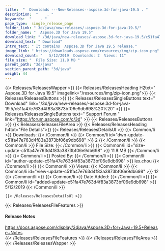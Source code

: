 ```yaml
---
title:  "  Downloads ---New-Releases--aspose.3d-for-java-19.5 . " 
description:  "    . " 
keywords:  "    . " 
page_type:  single_release_page
folder_link: " 3d/java/new-releases/-aspose.3d-for-java-19.5/"
folder_name: "  Aspose.3D for Java 19.5"
download_link: " /3d/java/new-releases/-aspose.3d-for-java-19.5/c51fa47e763d4f83a3873bf06e9db698"
download_text: " Download"
Intro_text: " It contains  Aspose.3D for Java 19.5 release."
image_link: " https://downloads.aspose.com/resources/img/zip-icon.png"
download_count: "   5/12/2019  Downloads: 2  Views: 11"
file_size: "  File Size: 11.8 MB "
parent_path: "3d/java"
section_parent_path: "3d/java"
weight: 44 
---
```


{{< Releases/ReleasesWapper >}}
  {{< Releases/ReleasesHeading H2txt="  Aspose.3D for Java 19.5" imagelink="/resources/img/zip-icon.png">}}
  {{< Releases/ReleasesButtons >}}
    {{< Releases/ReleasesSingleButtons text=" Download" link="/3d/java/new-releases/-aspose.3d-for-java-19.5/c51fa47e763d4f83a3873bf06e9db698%20%20" >}}
    {{< Releases/ReleasesSingleButtons text=" Support Forum " link="https://forum.aspose.com/c/3d" >}}
  {{< Releases/ReleasesButtons >}}
  {{< Releases/ReleasesFileArea >}}
    {{< Releases/ReleasesHeading h4txt="File Details">}}
    {{< Releases/ReleasesDetailsUl >}}
            {{< Common/li  >}} Downloads: {{< /Common/li >}} 
      {{< Common/li id="dwn-update-c51fa47e763d4f83a3873bf06e9db698" >}} 2 {{< /Common/li >}} 
      {{< Common/li  >}} File Size: {{< /Common/li >}} 
      {{< Common/li id="size-update-c51fa47e763d4f83a3873bf06e9db698" >}} 11.8 MB {{< /Common/li >}} 
      {{< Common/li  >}} Posted By: {{< /Common/li >}} 
      {{< Common/li id="author-update-c51fa47e763d4f83a3873bf06e9db698" >}} lex.chou {{< /Common/li >}} 
      {{< Common/li  >}} Views: {{< /Common/li >}} 
      {{< Common/li id="view-update-c51fa47e763d4f83a3873bf06e9db698" >}} 12 {{< /Common/li >}} 
      {{< Common/li  >}} Date Added: {{< /Common/li >}} 
      {{< Common/li id="added-update-c51fa47e763d4f83a3873bf06e9db698" >}} 5/12/2019 {{< /Common/li >}} 

    {{< /Releases/ReleasesDetailsUl >}}

  {{< Releases/ReleasesFileFeatures >}}
      <h4>Release Notes</h4><div><a href="https://docs.aspose.com/display/3djava/Aspose.3D+for+Java+19.5+Release+Notes">https://docs.aspose.com/display/3djava/Aspose.3D+for+Java+19.5+Release+Notes</a></div>
  {{< /Releases/ReleasesFileFeatures >}}
 {{< /Releases/ReleasesFileArea >}}
{{< /Releases/ReleasesWapper >}}


